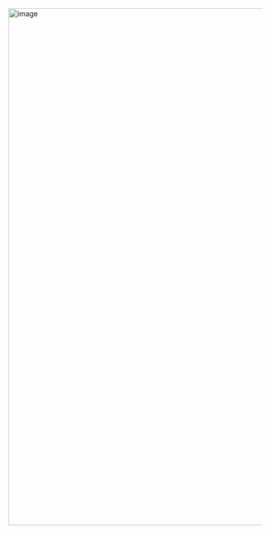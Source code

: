 <img width="1024" height="1024" alt="image" src="https://github.com/user-attachments/assets/d14733ec-54a5-47ff-a07d-078e7889a8f9" />

